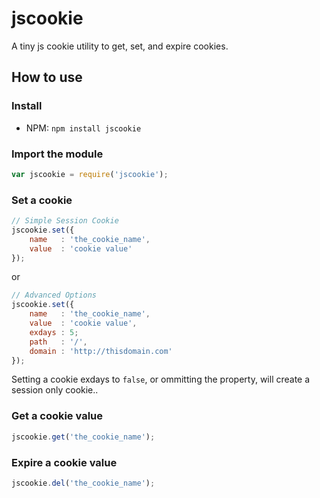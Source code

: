# jscookie

A tiny js cookie utility to get, set, and expire cookies.


## How to use
### Install
* NPM: `npm install jscookie`

### Import the module
```javascript
var jscookie = require('jscookie');
```

### Set a cookie
```javascript
// Simple Session Cookie
jscookie.set({
	name   : 'the_cookie_name',
	value  : 'cookie value'
});
```

or

```javascript
// Advanced Options
jscookie.set({
	name   : 'the_cookie_name',
	value  : 'cookie value',
	exdays : 5; 
	path   : '/',
	domain : 'http://thisdomain.com'
});
```
Setting a cookie exdays to `false`, or ommitting the property, will create a session only cookie..

### Get a cookie value
```javascript
jscookie.get('the_cookie_name');
```

### Expire a cookie value
```javascript
jscookie.del('the_cookie_name');
```
